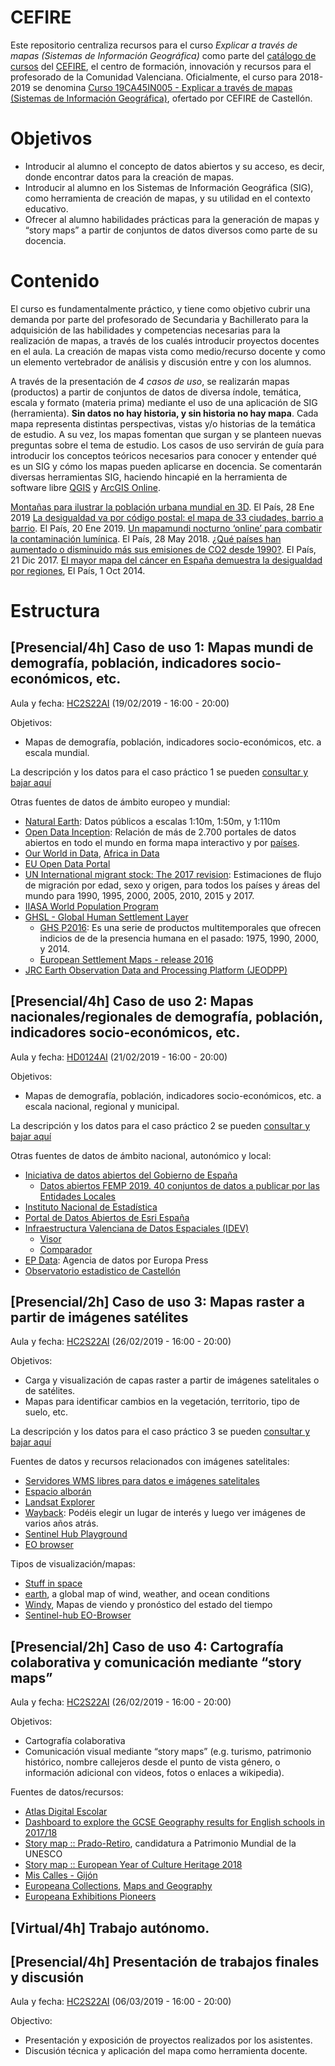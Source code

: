 # CEFIRE 

Este repositorio centraliza recursos para el curso *Explicar a través de mapas (Sistemas de Información Geográfica)* como parte del [catálogo de cursos](http://cefire.edu.gva.es/sfp/index.php?usuario=formacion) del [CEFIRE](http://cefire.edu.gva.es/), el centro de formación, innovación y recursos para el profesorado de la Comunidad Valenciana. Oficialmente, el curso para 2018-2019 se denomina [Curso 19CA45IN005 - Explicar a través de mapas (Sistemas de Información Geográfica)](http://cefire.edu.gva.es/sfp/index.php?seccion=edicion&id=7810642), ofertado por CEFIRE de Castellón.

# Objetivos
* Introducir al alumno el concepto de datos abiertos y su acceso, es decir, donde encontrar datos para la creación de mapas. 
* Introducir al alumno en los Sistemas de Información Geográfica (SIG), como herramienta de creación de mapas, y su utilidad en el contexto educativo.
* Ofrecer al alumno habilidades prácticas para la generación de mapas y “story maps” a partir de conjuntos de datos diversos como parte de su docencia.

# Contenido 
El curso es fundamentalmente práctico, y tiene como objetivo cubrir una demanda por parte del profesorado de Secundaria y Bachillerato para la adquisición de las habilidades y competencias necesarias para la realización de mapas, a través de los cualés introducir proyectos docentes en el aula. La creación de mapas vista como medio/recurso docente y como un elemento vertebrador de análisis y discusión entre y con los alumnos. 

A través de la presentación de *4 casos de uso*, se realizarán mapas (productos) a partir de conjuntos de datos de diversa índole, temática, escala y formato (materia prima) mediante el uso de una aplicación de SIG (herramienta). **Sin datos no hay historia, y sin historia no hay mapa**. Cada mapa representa distintas perspectivas, vistas y/o historias de la temática de estudio. A su vez, los mapas fomentan que surgan y se planteen nuevas preguntas sobre el tema de estudio. Los casos de uso servirán de guía para introducir los conceptos teóricos necesarios para conocer y entender qué es un SIG y cómo los mapas pueden aplicarse en docencia. Se comentarán diversas herramientas SIG, haciendo hincapié en la herramienta de software libre [QGIS](https://qgis.org/es/site/) y [ArcGIS Online](https://www.arcgis.com/home/index.html).


[Montañas para ilustrar la población urbana mundial en 3D](https://elpais.com/elpais/2019/01/26/seres_urbanos/1548536663_279333.html). El País, 28 Ene 2019
[La desigualdad va por código postal: el mapa de 33 ciudades, barrio a barrio](https://elpais.com/economia/2019/01/17/actualidad/1547754530_447122.html). El País, 20 Ene 2019.
[Un mapamundi nocturno ‘online’ para combatir la contaminación lumínica](https://elpais.com/tecnologia/2018/05/25/actualidad/1527257125_692310.html). El País, 28 May 2018.
[¿Qué países han aumentado o disminuido más sus emisiones de CO2 desde 1990?](https://elpais.com/economia/2017/12/20/actualidad/1513784617_084703.html). El País, 21 Dic 2017.
[El mayor mapa del cáncer en España demuestra la desigualdad por regiones](https://elpais.com/elpais/2014/09/30/ciencia/1412091987_955227.html), El País, 1 Oct 2014.

# Estructura

## [Presencial/4h] Caso de uso 1: Mapas mundi de demografía, población, indicadores socio-económicos, etc.
Aula y fecha: [HC2S22AI](http://smart.uji.es/index.php?room=HC2S22AI) (19/02/2019 - 16:00 - 20:00)

Objetivos: 
* Mapas de demografía, población, indicadores socio-económicos, etc. a escala mundial.

La descripción y los datos para el caso práctico 1 se pueden [consultar y bajar aquí](/caso1)

Otras fuentes de datos de ámbito europeo y mundial:
* [Natural Earth](https://www.naturalearthdata.com): Datos públicos a escalas 1:10m, 1:50m, y 1:110m 
* [Open Data Inception](https://opendatainception.io/): Relación de más de 2.700 portales de datos abiertos en todo el mundo en forma mapa interactivo y por [países](https://www.opendatasoft.es/la-lista-de-portales-datos-abiertos-en-el-mundo/).
* [Our World in Data](https://ourworldindata.org/), [Africa in Data](https://africaindata.org)
* [EU Open  Data Portal](https://data.europa.eu/euodp/data/)
* [UN International migrant stock: The 2017 revision](http://www.un.org/en/development/desa/population/migration/data/estimates2/estimates17.shtml): Estimaciones de flujo de migración por edad, sexo y origen, para todos los países y áreas del mundo para 1990, 1995, 2000, 2005, 2010, 2015 y 2017.
* [IIASA World Population Program](http://www.iiasa.ac.at/web/home/research/researchPrograms/WorldPopulation/Introduction.html)
* [GHSL - Global Human Settlement Layer](https://ghsl.jrc.ec.europa.eu/)
  * [GHS P2016](https://ghsl.jrc.ec.europa.eu/datasets.php#2016public): Es una serie de productos multitemporales que ofrecen indicios de de la presencia humana en el pasado: 1975, 1990, 2000, y 2014. 
  * [European Settlement Maps - release 2016](https://land.copernicus.eu/pan-european/GHSL/european-settlement-map/EU%20GHSL%202014)
* [JRC Earth Observation Data and Processing Platform (JEODPP)](https://cidportal.jrc.ec.europa.eu/home/)

## [Presencial/4h] Caso de uso 2: Mapas nacionales/regionales de demografía, población, indicadores socio-económicos, etc. 
Aula y fecha: [HD0124AI](http://smart.uji.es/index.php?room=HD0124AI) (21/02/2019 - 16:00 - 20:00)

Objetivos: 
* Mapas de demografía, población, indicadores socio-económicos, etc. a  escala nacional, regional y municipal.

La descripción y los datos para el caso práctico 2 se pueden [consultar y bajar aquí](/caso2)

Otras fuentes de datos de ámbito nacional, autonómico y local:
* [Iniciativa de datos abiertos del Gobierno de España](https://datos.gob.es/)
  * [Datos abiertos FEMP 2019. 40 conjuntos de datos a publicar por las Entidades Locales](https://blog-idee.blogspot.com/2019/01/datos-abiertos-femp-2019-40-conjuntos.html)
* [Instituto Nacional de Estadística](https://www.ine.es/)
* [Portal de Datos Abiertos de Esri España](http://opendata.esri.es/)
* [Infraestructura Valenciana de Datos Espaciales (IDEV)](http://www.idev.gva.es/es)
  * [Visor](https://visor.gva.es/visor/) 
  * [Comparador](https://visor.gva.es/visor/index.html?idioma=va&TipVisor=comparador&extension=364776.166774971,4180058.493669871,1066926.8010032796,4547321.373139449)
* [EP Data](https://www.epdata.es/): Agencia de datos por Europa Press
* [Observatorio estadistico de Castellón](http://www.castello.es/frontal/transparencia/pages/observatori.php)

## [Presencial/2h] Caso de uso 3: Mapas raster a partir de imágenes satélites
Aula y fecha: [HC2S22AI](http://smart.uji.es/index.php?room=HC2S22AI) (26/02/2019 - 16:00 - 20:00)

Objetivos: 
* Carga y visualización de capas raster a partir de imágenes satelitales o de satélites. 
* Mapas para identificar cambios en la vegetación, territorio, tipo de suelo, etc.

La descripción y los datos para el caso práctico 3 se pueden [consultar y bajar aquí](/caso3)

Fuentes de datos y recursos relacionados con imágenes satelitales:
* [Servidores WMS libres para datos e imágenes satelitales](http://www.gisandbeers.com/servidores-wms-libres-datos-e-imagenes-satelite/)
* [Espacio alborán](http://www.iucn-geoportalboran.org/es/)
* [Landsat Explorer](http://landsatexplorer.esri.com/)
* [Wayback](https://livingatlas.arcgis.com/wayback/): Podéis elegir un lugar de interés y luego ver imágenes de varios años atrás.
* [Sentinel Hub Playground](https://apps.sentinel-hub.com/sentinel-playground)
* [EO browser](https://apps.sentinel-hub.com/eo-browser/)

Tipos de visualización/mapas:
* [Stuff in space](http://stuffin.space/)
* [earth](https://earth.nullschool.net/), a global map of wind, weather, and ocean conditions
* [Windy](https://www.windy.com/), Mapas de viendo y pronóstico del estado del tiempo
* [Sentinel-hub EO-Browser](https://apps.sentinel-hub.com/eo-browser/)

## [Presencial/2h] Caso de uso 4: Cartografía colaborativa y comunicación mediante “story maps”
Aula y fecha: [HC2S22AI](http://smart.uji.es/index.php?room=HC2S22AI) (26/02/2019 - 16:00 - 20:00)

Objetivos: 
* Cartografía colaborativa
* Comunicación visual mediante “story maps” (e.g. turismo, patrimonio histórico, nombre callejeros desde el punto de vista género, o información adicional con videos, fotos o enlaces a wikipedia).

Fuentes de datos/recursos:
* [Atlas Digital Escolar](http://www.atlasdigitalescolar.es)
* [Dashboard to explore the GCSE Geography results for English schools in 2017/18](https://esriukeducation.maps.arcgis.com/apps/opsdashboard/index.html#/255e5030acb04a2c8b470a93aab2e2ea)
* [Story map :: Prado-Retiro](https://prado-retiro.madrid.es/site/es/index.html), candidatura a Patrimonio Mundial de la UNESCO
* [Story map :: European Year of Culture Heritage 2018](http://eu-commission.maps.arcgis.com/apps/MapJournal/index.html?appid=e3e538d4e4b743c8a6bc7a363fbc2310)
* [Mis Calles - Gijón](https://miscalles.elcomercio.es/)
* [Europeana Collections](https://www.europeana.eu/portal/es), [Maps and Geography](https://www.europeana.eu/portal/en/collections/maps)
* [Europeana Exhibitions Pioneers](https://www.europeana.eu/portal/es/exhibitions/pioneers)

## [Virtual/4h] Trabajo autónomo.

## [Presencial/4h] Presentación de trabajos finales y discusión
Aula y fecha: [HC2S22AI](http://smart.uji.es/index.php?room=HC2S22AI) (06/03/2019 - 16:00 - 20:00)

Objectivo: 
* Presentación y exposición de proyectos realizados por los asistentes. 
* Discusión técnica y aplicación del mapa como herramienta docente.

